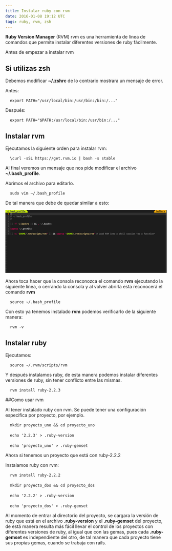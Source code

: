 ```yaml
---
title: Instalar ruby con rvm
date: 2016-01-08 19:12 UTC
tags: ruby, rvm, zsh
---
```


 **Ruby Version Manager** (RVM) rvm es una herramienta de línea de comandos que permite instalar diferentes versiones de ruby fácilmente. 

Antes de empezar a instalar rvm   

## Si utilizas zsh 

Debemos modificar **~/.zshrc** de lo contrario mostrara un mensaje de error.

Antes: 

```
  export PATH="/usr/local/bin:/usr/bin:/bin:/..." 
```

Después: 

```
  export PATH="$PATH:/usr/local/bin:/usr/bin:/..." 
```

## Instalar rvm 

Ejecutamos la siguiente orden para instalar rvm:

```
  \curl -sSL https://get.rvm.io | bash -s stable 
```

Al final veremos un mensaje que nos pide modificar el archivo **~/.bash_profile**.  

Abrimos el archivo para editarlo. 

```
  sudo vim ~/.bash_profile 
```

De tal manera que debe de quedar similar a esto: 

[![bash_profile](./images/rvm/bash_profile.png)](./images/rvm/bash_profile.png)

Ahora toca hacer que la consola reconozca el comando **rvm** ejecutando la siguiente línea, o cerrando la consola y al volver abrirla esta reconocerá el comando **rvm**

```
  source ~/.bash_profile 
```

Con esto ya tenemos instalado **rvm** podemos verificarlo de la siguiente manera: 

```
  rvm -v 
```

## Instalar ruby 

Ejecutamos: 

```
  source ~/.rvm/scripts/rvm 
```

Y después instalamos  ruby, de esta manera podemos instalar diferentes versiones de ruby, sin tener conflicto entre las mismas. 

```
  rvm install ruby-2.2.3 
```

##Como usar rvm 

Al tener instalado ruby con rvm. Se puede tener una configuración especifica por proyecto, por ejemplo. 

```
  mkdir proyecto_uno && cd proyecto_uno 

  echo '2.2.3' > .ruby-version 

  echo 'proyecto_uno' > .ruby-gemset 
```

Ahora si tenemos un proyecto que está con ruby-2.2.2 

Instalamos ruby con rvm: 

```
  rvm install ruby-2.2.2 

  mkdir proyecto_dos && cd proyecto_dos 

  echo '2.2.2' > .ruby-version 

  echo 'proyecto_dos' > .ruby-gemset
```

Al momento de entrar al directorio del proyecto, se cargara la versión de ruby que está en el archivo **.ruby-version** y el **.ruby-gemset** del proyecto, de está manera resulta más fácil llevar el control de los proyectos con diferentes versiones de ruby, al igual que con las gemas, pues cada **.ruby-gemset** es independiente del otro, de tal manera que cada proyecto tiene sus propias gemas, cuando se trabaja con rails.

